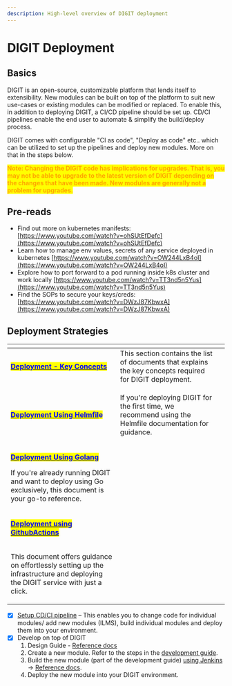 ```yaml
---
description: High-level overview of DIGIT deployment
---
```


# DIGIT Deployment

## Basics

DIGIT is an open-source, customizable platform that lends itself to extensibility. New modules can be built on top of the platform to suit new use-cases or existing modules can be modified or replaced. To enable this, in addition to deploying DIGIT, a CI/CD pipeline should be set up. CD/CI pipelines enable the end user to automate & simplify the build/deploy process.

DIGIT comes with configurable "CI as code", "Deploy as code" etc.. which can be utilized to set up the pipelines and deploy new modules. More on that in the steps below.&#x20;

<mark style="color:orange;">**Note: Changing the DIGIT code has implications for upgrades. That is, you may not be able to upgrade to the latest version of DIGIT depending on the changes that have been made. New modules are generally not a problem for upgrades.**</mark>&#x20;

## Pre-reads

* Find out more on kubernetes manifests: [https://www.youtube.com/watch?v=ohSUtEfDefc](https://www.youtube.com/watch?v=ohSUtEfDefc)
* Learn how to manage env values, secrets of any service deployed in kubernetes [https://www.youtube.com/watch?v=OW244LxB4oI](https://www.youtube.com/watch?v=OW244LxB4oI)
* Explore how to port forward to a pod running inside k8s cluster and work locally [https://www.youtube.com/watch?v=TT3nd5n5Yus](https://www.youtube.com/watch?v=TT3nd5n5Yus)
* Find the SOPs to secure your keys/creds: [https://www.youtube.com/watch?v=DWzJ87KbwxA](https://www.youtube.com/watch?v=DWzJ87KbwxA)

## Deployment Strategies

<table data-view="cards"><thead><tr><th></th><th></th><th></th></tr></thead><tbody><tr><td><a href="https://core.digit.org/guides/installation-guide/digit-deployment/deployment-key-concepts"><mark style="color:blue;"><strong>Deployment - Key Concepts</strong></mark></a></td><td>This section contains the list of documents that explains the key concepts required for DIGIT  deployment.</td><td></td></tr><tr><td><a href="https://core.digit.org/v/2.9-lts/guides/installation-guide/digit-deployment/deployment-using-helmfile"><mark style="color:blue;"><strong>Deployment Using Helmfil</strong></mark></a><mark style="color:blue;"><strong>e</strong></mark></td><td><p></p><p>If you're deploying DIGIT for the first time, we recommend using the Helmfile documentation for guidance.</p></td><td></td></tr><tr><td><p><a href="https://core.digit.org/guides/installation-guide/digit-deployment/deployment-using-golang"><mark style="color:blue;"><strong>Deployment Using Golang</strong></mark></a><br></p><p>If you're already running DIGIT and want to deploy using Go exclusively, this document is your go-to reference.</p></td><td></td><td></td></tr><tr><td><p><a href="https://core.digit.org/guides/installation-guide/digit-deployment/deployment-using-github-actions"><mark style="color:blue;"><strong>Deployment using GithubActions</strong></mark></a></p><p><br>This document offers guidance on effortlessly setting up the infrastructure and deploying the DIGIT service with just a click.</p></td><td></td><td></td></tr></tbody></table>

* [x] [Setup CD/CI pipeline](../../../guides/installation-guide/infrastructure-setup/ci-cd-set-up/) – This enables you to change code for individual modules/ add new modules (ILMS), build individual modules and deploy them into your environment.&#x20;
* [x] Develop on top of DIGIT&#x20;
  1. Design Guide - [Reference docs](../../design-guide/)
  2. Create a new module. Refer to the steps in the [development guide](../../developer-guide/backend-developer-guide/).
  3. Build the new module (part of the development guide) [using Jenkins](../../../guides/installation-guide/infrastructure-setup/ci-cd-set-up/ci-cd-build-job-pipeline-setup.md) → [Reference docs](../../../guides/installation-guide/infrastructure-setup/ci-cd-set-up/ci-cd-build-job-pipeline-setup.md).
  4. Deploy the new module into your DIGIT environment.

